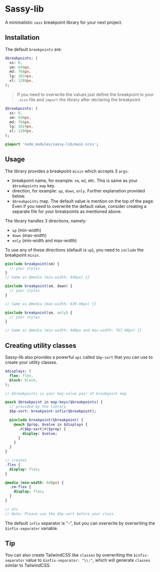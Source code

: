 # Sassy-lib

A minimalistic `sass` breakpoint library for your next project.

## Installation

The default `breakpoints` are:

```sass
$breakpoints: (
  xs: 0,
  sm: 640px,
  md: 768px,
  lg: 1024px,
  xl: 1280px,
);
```

> If you need to overwrite the values just define the breakpoint in your `.scss` file and `import` the library after declaring the breakpoint.

```sass
$breakpoints: (
  xs: 0,
  sm: 640px,
  md: 768px,
  lg: 1024px,
  xl: 1280px,
);

@import 'node_modules/sassy-lib/main.scss';
```

## Usage

The library provides a breakpoint `mixin` which accepts 3 `args`:

- breakpoint name, for example: `sm`, `md`, etc. This is same as your `$breakpoints` `map` key.
- direction, for example: `up`, `down`, `only`. Further explanation provided below.
- `$breakpoints` map. The default value is mention on the top of the page. Even if you need to overwrite the default value, consider creating a separate file for your breakpoints as mentioned above.

The library handles 3 directions, namely:

- `up` (min-width)
- `down` (max-width)
- `only` (min-width and max-width)

To use any of these directions (default is `up`), you need to `include` the breakpoint `mixin`.

```sass
@include breakpoint(sm) {
  // your styles
}
// Same as @media (min-width: 640px) {}

@include breakpoint(sm, down) {
  // your styles
}

// Same as @media (max-width: 639.98px) {}

@include breakpoint(sm, only) {
  // your styles
}

// Same as @media (min-width: 640px and max-width: 767.98px) {}
```

## Creating utility classes

Sassy-lib also provides a powerful `api` called `$bp-sort` that you can use to create your utility classes.

```sass
$displays: (
  flex: flex,
  block: block,
);

// $breakpoints is your key-value pair of breakpoint map

@each $breakpoint in map-keys($breakpoints) {
  // provided by the library
  $bp-sort: breakpoint-infix($breakpoint);

  @include breakpoint($breakpoint) {
    @each $prop, $value in $displays {
      .#{$bp-sort}#{$prop} {
        display: $value;
      }
    }
  }
}

// creates
.flex {
  display: flex;
}

@media (min-width: 640px) {
  .sm-flex {
    display: flex;
  }
}

// etc
// Note: Please use the $bp-sort before your class.
```

The default `infix` separator is "-", but you can overwrite by overwriting the `$infix-separator` variable.

## Tip

You can also create TailwindCSS like `classes` by overwriting the `$infix-separator` value to `$infix-separator: "\\:"`, which will generate `classes` similar to TailwindCSS.
